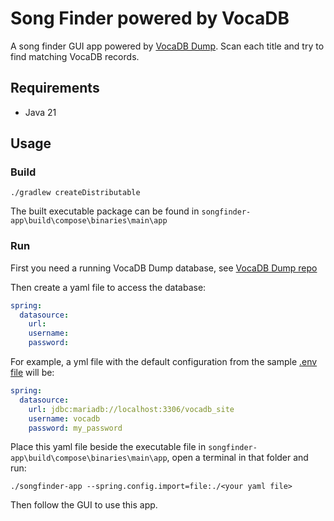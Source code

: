# Song Finder powered by VocaDB

A song finder GUI app powered by [VocaDB Dump](https://github.com/CXwudi/hoshizora.sql).
Scan each title and try to find matching VocaDB records.

## Requirements

- Java 21

## Usage

### Build

```shell
./gradlew createDistributable
```

The built executable package can be found in `songfinder-app\build\compose\binaries\main\app`

### Run

First you need a running VocaDB Dump database, see [VocaDB Dump repo](https://github.com/CXwudi/hoshizora.sql)

Then create a yaml file to access the database:

```yaml
spring:
  datasource:
    url:
    username:
    password: 
```

For example,
a yml file with the default configuration from the
sample [.env file](https://github.com/CXwudi/hoshizora.sql/blob/main/docker/.env)
will be:

```yaml
spring:
  datasource:
    url: jdbc:mariadb://localhost:3306/vocadb_site
    username: vocadb
    password: my_password
```

Place this yaml file beside the executable file in `songfinder-app\build\compose\binaries\main\app`,
open a terminal in that folder and run:

```shell
./songfinder-app --spring.config.import=file:./<your yaml file>
```

Then follow the GUI to use this app.

